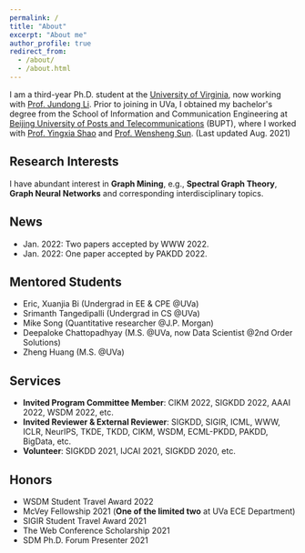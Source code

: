 ```yaml
---
permalink: /
title: "About"
excerpt: "About me"
author_profile: true
redirect_from:
  - /about/
  - /about.html
---
```


I am a third-year Ph.D. student at the [University of Virginia](http://www.virginia.edu/), now working with [Prof. Jundong Li](http://people.virginia.edu/~jl6qk/). Prior to joining in UVa, I obtained my bachelor's degree from the School of Information and Communication Engineering at [Beijing University of Posts and Telecommunications](https://www.bupt.edu.cn/) (BUPT), where I worked with [Prof. Yingxia Shao](https://shaoyx.github.io/) and [Prof. Wensheng Sun](https://bkso.baidu.com/item/%E5%AD%99%E6%96%87%E7%94%9F/23658543). (Last updated Aug. 2021)

Research Interests
---
I have abundant interest in **Graph Mining**, e.g., **Spectral Graph Theory**, **Graph Neural Networks** and corresponding interdisciplinary topics.

<!-- My previous research experiences mainly lie in graph mining and feature fusion. -->

News
------
* Jan. 2022: Two papers accepted by WWW 2022.
* Jan. 2022: One paper accepted by PAKDD 2022.
<!-- * Aug. 2021: One paper accepted by CIKM 2021. -->
<!-- * May 2021: One paper accepted by SIGKDD 2021. -->


Mentored Students
------
* Eric, Xuanjia Bi (Undergrad in EE & CPE @UVa)
* Srimanth Tangedipalli (Undergrad in CS @UVa)
* Mike Song (Quantitative researcher @J.P. Morgan)
* Deepaloke Chattopadhyay (M.S. @UVa, now Data Scientist @2nd Order Solutions)
* Zheng Huang (M.S. @UVa)
<!-- * Chen Fan (M.S. @UMass) -->
<!-- * Srimanth Tangedipalli (B.S. in Computer Science @UVa) -->
<!-- * Nitin Maddi (B.S. in Computer Science @UVa) -->


Services
------
* **Invited Program Committee Member**: CIKM 2022, SIGKDD 2022, AAAI 2022, WSDM 2022, etc.
* **Invited Reviewer & External Reviewer**:
SIGKDD, SIGIR, ICML, WWW, ICLR, NeurIPS, TKDE, TKDD, CIKM, WSDM, ECML-PKDD, PAKDD, BigData, etc.
* **Volunteer**: SIGKDD 2021, IJCAI 2021, SIGKDD 2020, etc.

<!-- * CIKM 2021. -->
<!-- * **Reviewer & External Reviewer**: TKDE, TKDD, SIGKDD'21, SIGIR'21, ICML'21, PAKDD'21, WWW'21, ICLR'20, WSDM'21, BigData'20, SIGKDD'20, SIGIR'20, NeurIPS'20, WWW'20, ECML-PKDD'20, CIKM'20. -->



Honors
------
* WSDM Student Travel Award 2022
* McVey Fellowship 2021 (**One of the limited two** at UVa ECE Department)
* SIGIR Student Travel Award 2021
* The Web Conference Scholarship 2021
* SDM Ph.D. Forum Presenter 2021
<!-- * SDM Student Travel Award 2021 -->
<!-- * SIGKDD Student Travel Award 2020 -->
<!-- * Excellent Bachelor Thesis of BUPT **(Top 0.5%)**, 2019 -->
<!-- * First-class Scholarship of BUPT **(Top 5%)**, 2018 -->
<!-- * Nokia Venture Scholarships of BUPT **(Top 1%)**, 2018 -->
<!-- * The 2<sup>nd</sup> Prize of *Beijing Internet+ innovation entrepreneurship competition* **(Top 3%)**, 2018 -->
<!-- * National Scholarship of BUPT **(Top 0.5%)**, 2017 -->
<!-- * Founder & Chief lecturer in *Star of the Clubs* of BUPT **(Top 3%)**, 2016 -->

